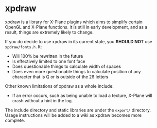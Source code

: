 # xpdraw
xpdraw is a library for X-Plane plugins which aims to simplify certain OpenGL and X-Plane functions. It is still in early development, and as a result, things are extremely likely to change.

If you do decide to use xpdraw in its current state, you **SHOULD NOT** use `xpdraw/fonts.h`. It:
- Will 100% be rewritten in the future
- Is effectively limited to one font face
- Does questionable things to calculate width of spaces
- Does even more questionable things to calculate position of any character that is Q or is outside of the 26 letters

Other known limitations of xpdraw as a whole include:
- If an error occurs, such as being unable to load a texture, X-Plane will crash without a hint in the log. 

The include directory and static libraries are under the `export/` directory. 
Usage instructions will be added to a wiki as xpdraw becomes more complete.